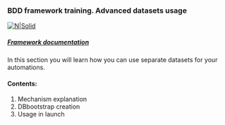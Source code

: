 ### BDD framework training. Advanced datasets usage

[![N|Solid](https://images.ctfassets.net/fikanzmkdlqn/5NoHRB1q6lrNzSSpekhrG5/cf22f3d7d9e82aed5e79659800458b57/TELUS_TAGLINE_HORIZONTAL_EN.svg)](https://www.telus.com/en/)

##### [Framework documentation](https://github.com/telus/telus-bdd-docs)

In this section you will learn how you can use separate datasets for your automations.

#### Contents:

1. Mechanism explanation
2. DBbootstrap creation
3. Usage in launch
